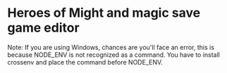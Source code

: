 # Heroes of Might and magic save game editor
Note: If you are using Windows, chances are you'll face an error, this is because NODE_ENV is not recognized as a command. You have to install crossenv and place the command before NODE_ENV.